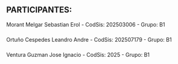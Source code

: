 ## PARTICIPANTES:
Morant Melgar Sebastian Erol   - CodSis: 202503006  - Grupo: B1
### 
Ortuño Cespedes Leandro Andre  - CodSis: 202507179  - Grupo: B1
### 
Ventura Guzman Jose Ignacio    - CodSis: 2025  - Grupo: B1

